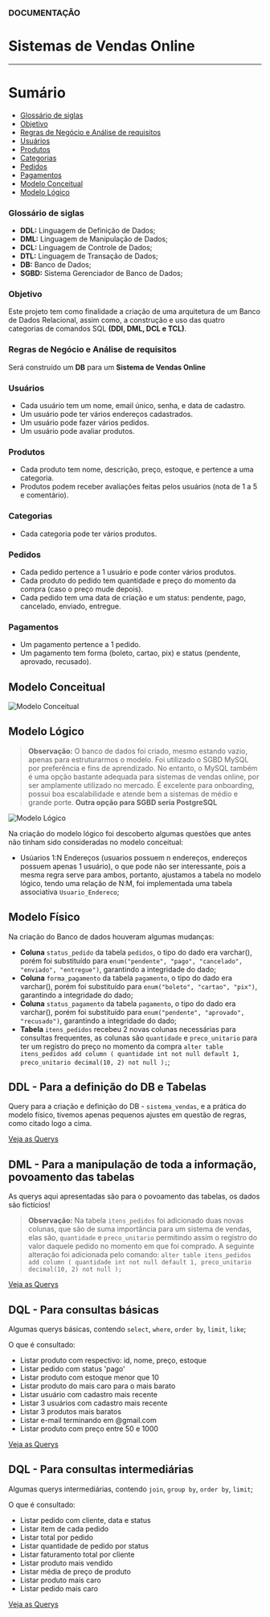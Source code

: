 ### DOCUMENTAÇÃO
# **Sistemas de Vendas Online**
---------------
# Sumário

  - [Glossário de siglas](#glossário-de-siglas)
  - [Objetivo](#objetivo)
  - [Regras de Negócio e Análise de requisitos](#regras-de-negócio-e-análise-de-requisitos)
  - [Usuários](#usuários)
  - [Produtos](#produtos)
  - [Categorias](#categorias)
  - [Pedidos](#pedidos)
  - [Pagamentos](#pagamentos)
  - [Modelo Conceitual](#modelo-conceitual)
  - [Modelo Lógico](#modelo-lógico)

### **Glossário de siglas**
- **DDL:** Linguagem de Definição de Dados;
- **DML:** Linguagem de Manipulação de Dados;
- **DCL:** Linguagem de Controle de Dados;
- **DTL:** Linguagem de Transação de Dados;
- **DB:** Banco de Dados;
- **SGBD:** Sistema Gerenciador de Banco de Dados;
### **Objetivo**
Este projeto tem como finalidade a criação de uma arquitetura de um Banco de Dados Relacional, assim como, a construção e uso das quatro categorias de comandos SQL **(DDl, DML, DCL e TCL)**.

### **Regras de Negócio e Análise de requisitos**

Será construído um **DB** para um **Sistema de Vendas Online**

### **Usuários**
- Cada usuário tem um nome, email único, senha, e data de cadastro.
- Um usuário pode ter vários endereços cadastrados.
- Um usuário pode fazer vários pedidos.
- Um usuário pode avaliar produtos.

### **Produtos**
- Cada produto tem nome, descrição, preço, estoque, e pertence a uma categoria.
- Produtos podem receber avaliações feitas pelos usuários (nota de 1 a 5 e comentário).

### **Categorias**
- Cada categoria pode ter vários produtos.

### **Pedidos**
- Cada pedido pertence a 1 usuário e pode conter vários produtos.
- Cada produto do pedido tem quantidade e preço do momento da compra (caso o preço mude depois).
- Cada pedido tem uma data de criação e um status: pendente, pago, cancelado, enviado, entregue.

### **Pagamentos**
- Um pagamento pertence a 1 pedido.
- Um pagamento tem forma (boleto, cartao, pix) e status (pendente, aprovado, recusado).

## **Modelo Conceitual**
![Modelo Conceitual](/DER_Sistema_de_vendas.drawio%20(1).png)

## **Modelo Lógico**
> **Observação:** O banco de dados foi criado, mesmo estando vazio, apenas para estruturarmos o modelo.
> Foi utilizado o SGBD MySQL por preferência e fins de aprendizado. No entanto, o MySQL também é uma opção bastante adequada para sistemas de vendas online, por ser amplamente utilizado no mercado.
> É excelente para onboarding, possui boa escalabilidade e atende bem a sistemas de médio e grande porte.
> **Outra opção para SGBD seria PostgreSQL**

![Modelo Lógico](modelo_logico_SVO.png)

Na criação do modelo lógico foi descoberto algumas questões que antes não tinham sido consideradas no modelo conceitual:
- Usúarios 1:N Endereços (usuarios possuem n endereços, endereços possuem apenas 1 usuário), o que pode não ser 
 interessante, pois a mesma regra serve para ambos, portanto, ajustamos a tabela no modelo lógico, tendo uma relação de N:M,
 foi implementada uma tabela associativa `Usuario_Endereco`;

## **Modelo Físico**
Na criação do Banco de dados houveram algumas mudanças:
- **Coluna** `status_pedido` da tabela `pedidos`, o tipo do dado era varchar(), porém foi substituído para `enum("pendente", "pago", "cancelado", "enviado", "entregue")`,
  garantindo a integridade do dado;
- **Coluna** `forma_pagamento` da tabela `pagamento`, o tipo do dado era varchar(), porém foi substituído para `enum("boleto", "cartao", "pix")`,
  garantindo a integridade do dado;
- **Coluna** `status_pagamento` da tabela `pagamento`, o tipo do dado era varchar(), porém foi substituído para `enum("pendente", "aprovado", "recusado")`,
  garantindo a integridade do dado;
- **Tabela** `itens_pedidos` recebeu 2 novas colunas necessárias para consultas frequentes, as colunas são `quantidade` e `preco_unitario` para ter um registro do preço no
  momento da compra
  `alter table itens_pedidos add column (
quantidade int not null default 1,
preco_unitario decimal(10, 2) not null
);`;

## **DDL - Para a definição do DB e Tabelas**
Query para a criação e definição do DB - `sistema_vendas`, e a prática do modelo físico, tivemos apenas pequenos ajustes em questão de regras, como citado logo a cima.

[Veja as Querys](https://github.com/Lucdomingues/Banco-de-Dados---Sistema-de-Vendas-Online/blob/main/DDL_SQL_CREATE.sql)

## **DML - Para a manipulação de toda a informação, povoamento das tabelas**
As querys aqui apresentadas são para o povoamento das tabelas, os dados são fictícios!
> **Observação:** Na tabela `itens_pedidos` foi adicionado duas novas colunas, que são de suma importância para um sistema de vendas, elas são, `quantidade` e `preco_unitario`
> permitindo assim o registro do valor daquele pedido no momento em que foi comprado.
> A seguinte alteração foi adicionada pelo comando:
> `alter table itens_pedidos add column (
quantidade int not null default 1,
preco_unitario decimal(10, 2) not null
);`

[Veja as Querys](https://github.com/Lucdomingues/Banco-de-Dados---Sistema-de-Vendas-Online/blob/main/DML_SQL_INSERT.sql)

## **DQL - Para consultas básicas**
Algumas querys básicas, contendo `select`, `where`, `order by`, `limit`, `like`;

O que é consultado:
- Listar produto com respectivo: id, nome, preço, estoque
- Listar pedido com status 'pago'
- Listar produto com estoque menor que 10
- Listar produto do mais caro para o mais barato
- Listar usuário com cadastro mais recente
- Listar 3 usuários com cadastro mais recente
- Listar 3 produtos mais baratos
- Listar e-mail terminando em @gmail.com
- Listar produto com preço entre 50 e 1000

[Veja as Querys](https://github.com/Lucdomingues/Banco-de-Dados---Sistema-de-Vendas-Online/blob/main/DQL_SQL_SELECT.sql)

## **DQL - Para consultas intermediárias**
Algumas querys intermediárias, contendo `join`, `group by`, `order by`, `limit`;

O que é consultado:
- Listar pedido com cliente, data e status
- Listar item de cada pedido
- Listar total por pedido
- Listar quantidade de pedido por status
- Listar faturamento total por cliente
- Listar produto mais vendido
- Listar média de preço de produto
- Listar produto mais caro
- Listar pedido mais caro

[Veja as Querys](https://github.com/Lucdomingues/Banco-de-Dados---Sistema-de-Vendas-Online/blob/main/DQL_Funcoes_avancadas.sql)
